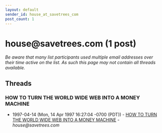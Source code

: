 ```yaml
---
layout: default
sender_id: house_at_savetrees_com
post_count: 1
---
```


# house<span>@</span>savetrees.com (1 post)

_Be aware that many list participants used multiple email addresses over their time active on the list. As such this page may not contain all threads available._

## Threads

### HOW TO TURN THE WORLD WIDE WEB INTO A MONEY MACHINE
+ 1997-04-14 (Mon, 14 Apr 1997 16:27:04 -0700 (PDT)) - [HOW TO TURN THE WORLD WIDE WEB INTO A MONEY MACHINE](/archive/1997/04/d61586dffb2475425a27e146c3ee720f1a0eca49d381125ea00e861466399960) - _house@savetrees.com_

